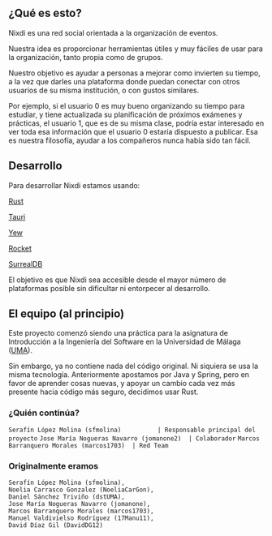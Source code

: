 ¿Qué es esto?
-------------
Nixdi es una red social orientada a la organización de eventos.

Nuestra idea es proporcionar herramientas útiles y muy fáciles de usar para
la organización, tanto propia como de grupos.

Nuestro objetivo es ayudar a personas a mejorar como invierten su tiempo,
a la vez que darles una plataforma donde puedan conectar con otros usuarios
de su misma institución, o con gustos similares.

Por ejemplo, si el usuario 0 es muy bueno organizando su tiempo para estudiar, y
tiene actualizada su planificación de próximos exámenes y prácticas,
el usuario 1, que es de su misma clase, podría estar interesado en ver toda
esa información que el usuario 0 estaría dispuesto a publicar.
Esa es nuestra filosofía, ayudar a los compañeros nunca había sido tan fácil.


Desarrollo
----------
Para desarrollar Nixdi estamos usando:

[Rust](https://www.rust-lang.org/)

[Tauri](https://tauri.app/)

[Yew](https://yew.rs/)

[Rocket](https://rocket.rs/)

[SurrealDB](https://surrealdb.com/)

El objetivo es que Nixdi sea accesible desde el mayor número de plataformas posible sin dificultar ni entorpecer al desarrollo.


El equipo (al principio)
---------
Este proyecto comenzó siendo una práctica para la asignatura de Introducción a la Ingeniería del Software en la Universidad de Málaga ([UMA](https://www.uma.es/)).

Sin embargo, ya no contiene nada del código original. Ni siquiera se usa la misma tecnología.
Anteriormente apostamos por Java y Spring, pero en favor de aprender cosas nuevas, y apoyar un cambio cada vez más presente hacia código más seguro, decidimos usar Rust.



### ¿Quién continúa?
`Serafín López Molina (sfmolina)          | Responsable principal del proyecto`
`Jose María Nogueras Navarro (jomanone2)  | Colaborador`
`Marcos Barranquero Morales (marcos1703)  | Red Team`

### Originalmente eramos

```
Serafín López Molina (sfmolina),
Noelia Carrasco Gonzalez (NoeliaCarGon),
Daniel Sánchez Triviño (dstUMA),
Jose María Nogueras Navarro (jomanone),
Marcos Barranquero Morales (marcos1703),
Manuel Valdivielso Rodríguez (17Manu11),
David Díaz Gil (DavidDG12)
```
